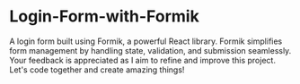 # Login-Form-with-Formik
A login form built using Formik, a powerful React library. Formik simplifies form management by handling state, validation, and submission seamlessly. Your feedback is appreciated as I aim to refine and improve this project. Let's code together and create amazing things! 
